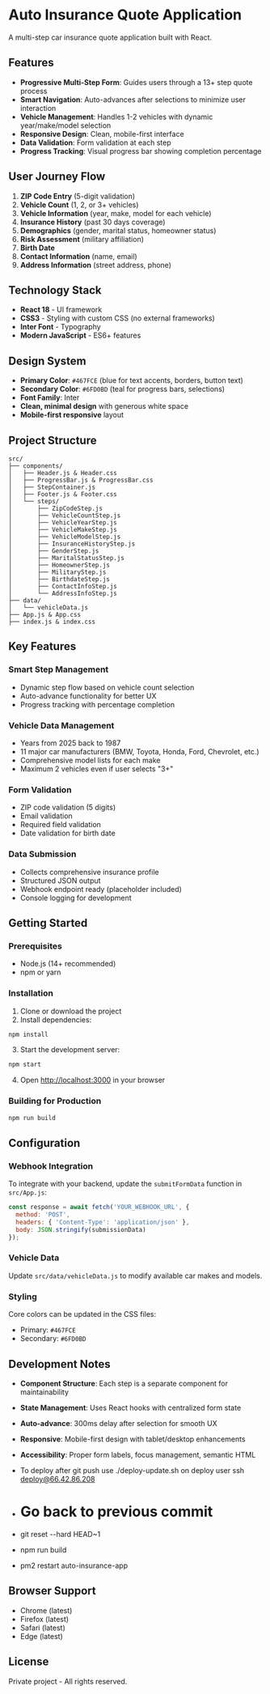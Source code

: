 # Auto Insurance Quote Application

A multi-step car insurance quote application built with React.

## Features

- **Progressive Multi-Step Form**: Guides users through a 13+ step quote process
- **Smart Navigation**: Auto-advances after selections to minimize user interaction
- **Vehicle Management**: Handles 1-2 vehicles with dynamic year/make/model selection
- **Responsive Design**: Clean, mobile-first interface
- **Data Validation**: Form validation at each step
- **Progress Tracking**: Visual progress bar showing completion percentage

## User Journey Flow

1. **ZIP Code Entry** (5-digit validation)
2. **Vehicle Count** (1, 2, or 3+ vehicles)
3. **Vehicle Information** (year, make, model for each vehicle)
4. **Insurance History** (past 30 days coverage)
5. **Demographics** (gender, marital status, homeowner status)
6. **Risk Assessment** (military affiliation)
7. **Birth Date**
8. **Contact Information** (name, email)
9. **Address Information** (street address, phone)

## Technology Stack

- **React 18** - UI framework
- **CSS3** - Styling with custom CSS (no external frameworks)
- **Inter Font** - Typography
- **Modern JavaScript** - ES6+ features

## Design System

- **Primary Color**: `#467FCE` (blue for text accents, borders, button text)
- **Secondary Color**: `#6FD0BD` (teal for progress bars, selections)
- **Font Family**: Inter
- **Clean, minimal design** with generous white space
- **Mobile-first responsive** layout

## Project Structure

```
src/
├── components/
│   ├── Header.js & Header.css
│   ├── ProgressBar.js & ProgressBar.css
│   ├── StepContainer.js
│   ├── Footer.js & Footer.css
│   └── steps/
│       ├── ZipCodeStep.js
│       ├── VehicleCountStep.js
│       ├── VehicleYearStep.js
│       ├── VehicleMakeStep.js
│       ├── VehicleModelStep.js
│       ├── InsuranceHistoryStep.js
│       ├── GenderStep.js
│       ├── MaritalStatusStep.js
│       ├── HomeownerStep.js
│       ├── MilitaryStep.js
│       ├── BirthdateStep.js
│       ├── ContactInfoStep.js
│       └── AddressInfoStep.js
├── data/
│   └── vehicleData.js
├── App.js & App.css
├── index.js & index.css
```

## Key Features

### Smart Step Management
- Dynamic step flow based on vehicle count selection
- Auto-advance functionality for better UX
- Progress tracking with percentage completion

### Vehicle Data Management
- Years from 2025 back to 1987
- 11 major car manufacturers (BMW, Toyota, Honda, Ford, Chevrolet, etc.)
- Comprehensive model lists for each make
- Maximum 2 vehicles even if user selects "3+"

### Form Validation
- ZIP code validation (5 digits)
- Email validation
- Required field validation
- Date validation for birth date

### Data Submission
- Collects comprehensive insurance profile
- Structured JSON output
- Webhook endpoint ready (placeholder included)
- Console logging for development

## Getting Started

### Prerequisites
- Node.js (14+ recommended)
- npm or yarn

### Installation

1. Clone or download the project
2. Install dependencies:
```bash
npm install
```

3. Start the development server:
```bash
npm start
```

4. Open [http://localhost:3000](http://localhost:3000) in your browser

### Building for Production

```bash
npm run build
```

## Configuration

### Webhook Integration
To integrate with your backend, update the `submitFormData` function in `src/App.js`:

```javascript
const response = await fetch('YOUR_WEBHOOK_URL', {
  method: 'POST',
  headers: { 'Content-Type': 'application/json' },
  body: JSON.stringify(submissionData)
});
```

### Vehicle Data
Update `src/data/vehicleData.js` to modify available car makes and models.

### Styling
Core colors can be updated in the CSS files:
- Primary: `#467FCE`
- Secondary: `#6FD0BD`

## Development Notes

- **Component Structure**: Each step is a separate component for maintainability
- **State Management**: Uses React hooks with centralized form state
- **Auto-advance**: 300ms delay after selection for smooth UX
- **Responsive**: Mobile-first design with tablet/desktop enhancements
- **Accessibility**: Proper form labels, focus management, semantic HTML

- To deploy after git push use ./deploy-update.sh on deploy user ssh deploy@66.42.86.208
- # Go back to previous commit
- git reset --hard HEAD~1
- npm run build
- pm2 restart auto-insurance-app

## Browser Support

- Chrome (latest)
- Firefox (latest)
- Safari (latest)
- Edge (latest)

## License

Private project - All rights reserved. 